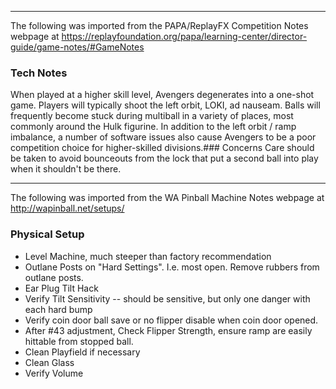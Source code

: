 ***
The following was imported from the PAPA/ReplayFX Competition Notes webpage at https://replayfoundation.org/papa/learning-center/director-guide/game-notes/#GameNotes
### Tech Notes
            
When played at a higher skill level, Avengers degenerates into a one-shot game. Players will typically shoot the left orbit, LOKI, ad nauseam. Balls will frequently become stuck during multiball in a variety of places, most commonly around the Hulk figurine. In addition to the left orbit / ramp imbalance, a number of software issues also cause Avengers to be a poor competition choice for higher-skilled divisions.### Concerns
Care should be taken to avoid bounceouts from the lock that put a second ball into play when it shouldn't be there.
***
The following was imported from the WA Pinball Machine Notes webpage at http://wapinball.net/setups/
### Physical Setup
-   Level Machine, much steeper than factory recommendation
-   Outlane Posts on "Hard Settings". I.e. most open. Remove rubbers from outlane posts.
-   Ear Plug Tilt Hack
-   Verify Tilt Sensitivity -- should be sensitive, but only one danger with each hard bump
-   Verify coin door ball save or no flipper disable when coin door opened.
-   After #43 adjustment, Check Flipper Strength, ensure ramp are easily hittable from stopped ball.
-   Clean Playfield if necessary
-   Clean Glass
-   Verify Volume
